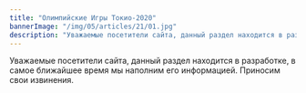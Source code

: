 ```yaml
---
title: "Олимпийские Игры Токио-2020"
bannerImage: "/img/05/articles/21/01.jpg"
description: "Уважаемые посетители сайта, данный раздел находится в разработке, в самое ближайшее время мы наполним его информацией. Приносим свои извинения."
---
```


Уважаемые посетители сайта, данный раздел находится в разработке, в самое ближайшее время мы наполним его информацией. Приносим свои извинения.
